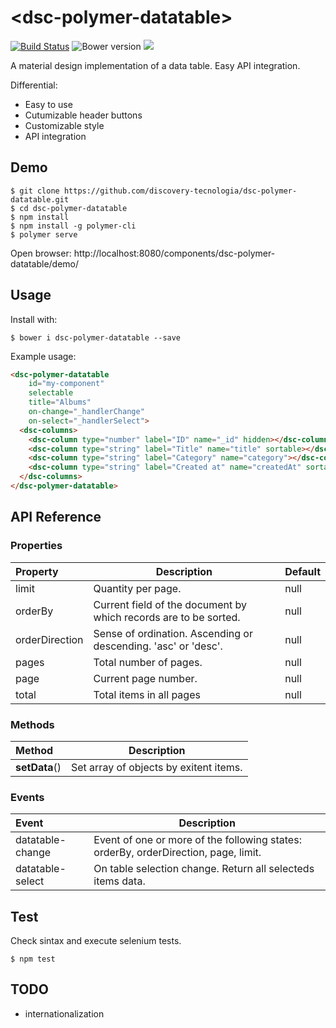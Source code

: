 # &#60;dsc-polymer-datatable&#62;

[![Build Status](https://travis-ci.org/discovery-tecnologia/dsc-polymer-datatable.svg?branch=master)](http://travis-ci.org/#!/discovery-tecnologia/dsc-polymer-datatable)
![Bower version](https://img.shields.io/bower/v/dsc-polymer-datatable.svg)
![](https://img.shields.io/pypi/l/Django.svg)

A material design implementation of a data table. Easy API integration.

Differential:

 * Easy to use
 * Cutumizable header buttons
 * Customizable style
 * API integration

## Demo

```
$ git clone https://github.com/discovery-tecnologia/dsc-polymer-datatable.git
$ cd dsc-polymer-datatable
$ npm install
$ npm install -g polymer-cli
$ polymer serve
```
Open browser: http://localhost:8080/components/dsc-polymer-datatable/demo/

## Usage

Install with:

```
$ bower i dsc-polymer-datatable --save
```

Example usage:

```html
<dsc-polymer-datatable
    id="my-component"
    selectable
    title="Albums"
    on-change="_handlerChange"
    on-select="_handlerSelect">
  <dsc-columns>
    <dsc-column type="number" label="ID" name="_id" hidden></dsc-column>
    <dsc-column type="string" label="Title" name="title" sortable></dsc-column>
    <dsc-column type="string" label="Category" name="category"></dsc-column>
    <dsc-column type="string" label="Created at" name="createdAt" sortable></dsc-column>
  </dsc-columns>
</dsc-polymer-datatable>
```

## API Reference

### Properties

| Property       | Description                                                      | Default |
|:---------------|------------------------------------------------------------------|---------|
| limit          | Quantity per page.                                               | null    |
| orderBy        | Current field of the document by which records are to be sorted. | null    |
| orderDirection | Sense of ordination. Ascending or descending. 'asc' or 'desc'.   | null    |
| pages          | Total number of pages.                                           | null    |
| page           | Current page number.                                             | null    |
| total          | Total items in all pages                                         | null    |

### Methods

| Method           | Description                                      |
|:-----------------|--------------------------------------------------|
| **setData**()    | Set array of objects by exitent items.           |

### Events

| Event            | Description                                      |
|:-----------------|--------------------------------------------------|
| datatable-change | Event of one or more of the following states: orderBy, orderDirection, page, limit. |
| datatable-select | On table selection change. Return all selecteds items data.                         |

## Test

Check sintax and execute selenium tests.

```
$ npm test
```

## TODO

 * internationalization

